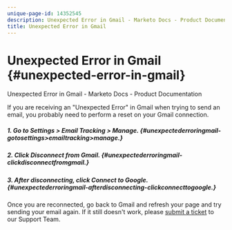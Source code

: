 ```yaml
---
unique-page-id: 14352545
description: Unexpected Error in Gmail - Marketo Docs - Product Documentation
title: Unexpected Error in Gmail
---
```


# Unexpected Error in Gmail {#unexpected-error-in-gmail}

Unexpected Error in Gmail - Marketo Docs - Product Documentation

If you are receiving an "Unexpected Error" in Gmail when trying to send an email, you probably need to perform a reset on your Gmail connection.

##### 1. Go to Settings > Email Tracking > Manage. {#unexpectederroringmail-gotosettings>emailtracking>manage.}

##### 2. Click Disconnect from Gmail. {#unexpectederroringmail-clickdisconnectfromgmail.}

##### 3. After disconnecting, click Connect to Google. {#unexpectederroringmail-afterdisconnecting-clickconnecttogoogle.}

Once you are reconnected, go back to Gmail and refresh your page and try sending your email again. If it still doesn't work, please [submit a ticket](http://nation.marketo.com/community/support_solutions) to our Support Team.
